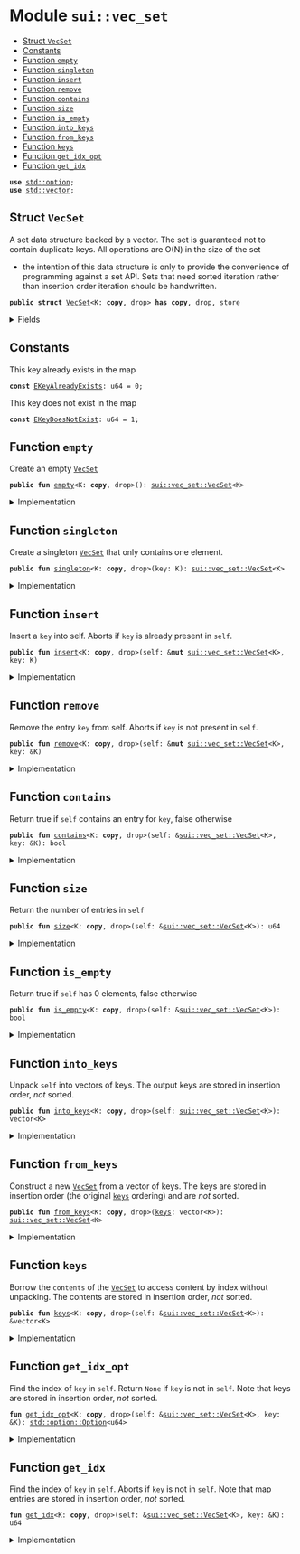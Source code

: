 
<a name="sui_vec_set"></a>

# Module `sui::vec_set`



-  [Struct `VecSet`](#sui_vec_set_VecSet)
-  [Constants](#@Constants_0)
-  [Function `empty`](#sui_vec_set_empty)
-  [Function `singleton`](#sui_vec_set_singleton)
-  [Function `insert`](#sui_vec_set_insert)
-  [Function `remove`](#sui_vec_set_remove)
-  [Function `contains`](#sui_vec_set_contains)
-  [Function `size`](#sui_vec_set_size)
-  [Function `is_empty`](#sui_vec_set_is_empty)
-  [Function `into_keys`](#sui_vec_set_into_keys)
-  [Function `from_keys`](#sui_vec_set_from_keys)
-  [Function `keys`](#sui_vec_set_keys)
-  [Function `get_idx_opt`](#sui_vec_set_get_idx_opt)
-  [Function `get_idx`](#sui_vec_set_get_idx)


<pre><code><b>use</b> <a href="../../dependencies/std/option.md#std_option">std::option</a>;
<b>use</b> <a href="../../dependencies/std/vector.md#std_vector">std::vector</a>;
</code></pre>



<a name="sui_vec_set_VecSet"></a>

## Struct `VecSet`

A set data structure backed by a vector. The set is guaranteed not to
contain duplicate keys. All operations are O(N) in the size of the set
- the intention of this data structure is only to provide the convenience
of programming against a set API. Sets that need sorted iteration rather
than insertion order iteration should be handwritten.


<pre><code><b>public</b> <b>struct</b> <a href="../../dependencies/sui/vec_set.md#sui_vec_set_VecSet">VecSet</a>&lt;K: <b>copy</b>, drop&gt; <b>has</b> <b>copy</b>, drop, store
</code></pre>



<details>
<summary>Fields</summary>


<dl>
<dt>
<code>contents: vector&lt;K&gt;</code>
</dt>
<dd>
</dd>
</dl>


</details>

<a name="@Constants_0"></a>

## Constants


<a name="sui_vec_set_EKeyAlreadyExists"></a>

This key already exists in the map


<pre><code><b>const</b> <a href="../../dependencies/sui/vec_set.md#sui_vec_set_EKeyAlreadyExists">EKeyAlreadyExists</a>: u64 = 0;
</code></pre>



<a name="sui_vec_set_EKeyDoesNotExist"></a>

This key does not exist in the map


<pre><code><b>const</b> <a href="../../dependencies/sui/vec_set.md#sui_vec_set_EKeyDoesNotExist">EKeyDoesNotExist</a>: u64 = 1;
</code></pre>



<a name="sui_vec_set_empty"></a>

## Function `empty`

Create an empty <code><a href="../../dependencies/sui/vec_set.md#sui_vec_set_VecSet">VecSet</a></code>


<pre><code><b>public</b> <b>fun</b> <a href="../../dependencies/sui/vec_set.md#sui_vec_set_empty">empty</a>&lt;K: <b>copy</b>, drop&gt;(): <a href="../../dependencies/sui/vec_set.md#sui_vec_set_VecSet">sui::vec_set::VecSet</a>&lt;K&gt;
</code></pre>



<details>
<summary>Implementation</summary>


<pre><code><b>public</b> <b>fun</b> <a href="../../dependencies/sui/vec_set.md#sui_vec_set_empty">empty</a>&lt;K: <b>copy</b> + drop&gt;(): <a href="../../dependencies/sui/vec_set.md#sui_vec_set_VecSet">VecSet</a>&lt;K&gt; {
    <a href="../../dependencies/sui/vec_set.md#sui_vec_set_VecSet">VecSet</a> { contents: vector[] }
}
</code></pre>



</details>

<a name="sui_vec_set_singleton"></a>

## Function `singleton`

Create a singleton <code><a href="../../dependencies/sui/vec_set.md#sui_vec_set_VecSet">VecSet</a></code> that only contains one element.


<pre><code><b>public</b> <b>fun</b> <a href="../../dependencies/sui/vec_set.md#sui_vec_set_singleton">singleton</a>&lt;K: <b>copy</b>, drop&gt;(key: K): <a href="../../dependencies/sui/vec_set.md#sui_vec_set_VecSet">sui::vec_set::VecSet</a>&lt;K&gt;
</code></pre>



<details>
<summary>Implementation</summary>


<pre><code><b>public</b> <b>fun</b> <a href="../../dependencies/sui/vec_set.md#sui_vec_set_singleton">singleton</a>&lt;K: <b>copy</b> + drop&gt;(key: K): <a href="../../dependencies/sui/vec_set.md#sui_vec_set_VecSet">VecSet</a>&lt;K&gt; {
    <a href="../../dependencies/sui/vec_set.md#sui_vec_set_VecSet">VecSet</a> { contents: vector[key] }
}
</code></pre>



</details>

<a name="sui_vec_set_insert"></a>

## Function `insert`

Insert a <code>key</code> into self.
Aborts if <code>key</code> is already present in <code>self</code>.


<pre><code><b>public</b> <b>fun</b> <a href="../../dependencies/sui/vec_set.md#sui_vec_set_insert">insert</a>&lt;K: <b>copy</b>, drop&gt;(self: &<b>mut</b> <a href="../../dependencies/sui/vec_set.md#sui_vec_set_VecSet">sui::vec_set::VecSet</a>&lt;K&gt;, key: K)
</code></pre>



<details>
<summary>Implementation</summary>


<pre><code><b>public</b> <b>fun</b> <a href="../../dependencies/sui/vec_set.md#sui_vec_set_insert">insert</a>&lt;K: <b>copy</b> + drop&gt;(self: &<b>mut</b> <a href="../../dependencies/sui/vec_set.md#sui_vec_set_VecSet">VecSet</a>&lt;K&gt;, key: K) {
    <b>assert</b>!(!self.<a href="../../dependencies/sui/vec_set.md#sui_vec_set_contains">contains</a>(&key), <a href="../../dependencies/sui/vec_set.md#sui_vec_set_EKeyAlreadyExists">EKeyAlreadyExists</a>);
    self.contents.push_back(key)
}
</code></pre>



</details>

<a name="sui_vec_set_remove"></a>

## Function `remove`

Remove the entry <code>key</code> from self. Aborts if <code>key</code> is not present in <code>self</code>.


<pre><code><b>public</b> <b>fun</b> <a href="../../dependencies/sui/vec_set.md#sui_vec_set_remove">remove</a>&lt;K: <b>copy</b>, drop&gt;(self: &<b>mut</b> <a href="../../dependencies/sui/vec_set.md#sui_vec_set_VecSet">sui::vec_set::VecSet</a>&lt;K&gt;, key: &K)
</code></pre>



<details>
<summary>Implementation</summary>


<pre><code><b>public</b> <b>fun</b> <a href="../../dependencies/sui/vec_set.md#sui_vec_set_remove">remove</a>&lt;K: <b>copy</b> + drop&gt;(self: &<b>mut</b> <a href="../../dependencies/sui/vec_set.md#sui_vec_set_VecSet">VecSet</a>&lt;K&gt;, key: &K) {
    <b>let</b> idx = <a href="../../dependencies/sui/vec_set.md#sui_vec_set_get_idx">get_idx</a>(self, key);
    self.contents.<a href="../../dependencies/sui/vec_set.md#sui_vec_set_remove">remove</a>(idx);
}
</code></pre>



</details>

<a name="sui_vec_set_contains"></a>

## Function `contains`

Return true if <code>self</code> contains an entry for <code>key</code>, false otherwise


<pre><code><b>public</b> <b>fun</b> <a href="../../dependencies/sui/vec_set.md#sui_vec_set_contains">contains</a>&lt;K: <b>copy</b>, drop&gt;(self: &<a href="../../dependencies/sui/vec_set.md#sui_vec_set_VecSet">sui::vec_set::VecSet</a>&lt;K&gt;, key: &K): bool
</code></pre>



<details>
<summary>Implementation</summary>


<pre><code><b>public</b> <b>fun</b> <a href="../../dependencies/sui/vec_set.md#sui_vec_set_contains">contains</a>&lt;K: <b>copy</b> + drop&gt;(self: &<a href="../../dependencies/sui/vec_set.md#sui_vec_set_VecSet">VecSet</a>&lt;K&gt;, key: &K): bool {
    <a href="../../dependencies/sui/vec_set.md#sui_vec_set_get_idx_opt">get_idx_opt</a>(self, key).is_some()
}
</code></pre>



</details>

<a name="sui_vec_set_size"></a>

## Function `size`

Return the number of entries in <code>self</code>


<pre><code><b>public</b> <b>fun</b> <a href="../../dependencies/sui/vec_set.md#sui_vec_set_size">size</a>&lt;K: <b>copy</b>, drop&gt;(self: &<a href="../../dependencies/sui/vec_set.md#sui_vec_set_VecSet">sui::vec_set::VecSet</a>&lt;K&gt;): u64
</code></pre>



<details>
<summary>Implementation</summary>


<pre><code><b>public</b> <b>fun</b> <a href="../../dependencies/sui/vec_set.md#sui_vec_set_size">size</a>&lt;K: <b>copy</b> + drop&gt;(self: &<a href="../../dependencies/sui/vec_set.md#sui_vec_set_VecSet">VecSet</a>&lt;K&gt;): u64 {
    self.contents.length()
}
</code></pre>



</details>

<a name="sui_vec_set_is_empty"></a>

## Function `is_empty`

Return true if <code>self</code> has 0 elements, false otherwise


<pre><code><b>public</b> <b>fun</b> <a href="../../dependencies/sui/vec_set.md#sui_vec_set_is_empty">is_empty</a>&lt;K: <b>copy</b>, drop&gt;(self: &<a href="../../dependencies/sui/vec_set.md#sui_vec_set_VecSet">sui::vec_set::VecSet</a>&lt;K&gt;): bool
</code></pre>



<details>
<summary>Implementation</summary>


<pre><code><b>public</b> <b>fun</b> <a href="../../dependencies/sui/vec_set.md#sui_vec_set_is_empty">is_empty</a>&lt;K: <b>copy</b> + drop&gt;(self: &<a href="../../dependencies/sui/vec_set.md#sui_vec_set_VecSet">VecSet</a>&lt;K&gt;): bool {
    <a href="../../dependencies/sui/vec_set.md#sui_vec_set_size">size</a>(self) == 0
}
</code></pre>



</details>

<a name="sui_vec_set_into_keys"></a>

## Function `into_keys`

Unpack <code>self</code> into vectors of keys.
The output keys are stored in insertion order, *not* sorted.


<pre><code><b>public</b> <b>fun</b> <a href="../../dependencies/sui/vec_set.md#sui_vec_set_into_keys">into_keys</a>&lt;K: <b>copy</b>, drop&gt;(self: <a href="../../dependencies/sui/vec_set.md#sui_vec_set_VecSet">sui::vec_set::VecSet</a>&lt;K&gt;): vector&lt;K&gt;
</code></pre>



<details>
<summary>Implementation</summary>


<pre><code><b>public</b> <b>fun</b> <a href="../../dependencies/sui/vec_set.md#sui_vec_set_into_keys">into_keys</a>&lt;K: <b>copy</b> + drop&gt;(self: <a href="../../dependencies/sui/vec_set.md#sui_vec_set_VecSet">VecSet</a>&lt;K&gt;): vector&lt;K&gt; {
    <b>let</b> <a href="../../dependencies/sui/vec_set.md#sui_vec_set_VecSet">VecSet</a> { contents } = self;
    contents
}
</code></pre>



</details>

<a name="sui_vec_set_from_keys"></a>

## Function `from_keys`

Construct a new <code><a href="../../dependencies/sui/vec_set.md#sui_vec_set_VecSet">VecSet</a></code> from a vector of keys.
The keys are stored in insertion order (the original <code><a href="../../dependencies/sui/vec_set.md#sui_vec_set_keys">keys</a></code> ordering)
and are *not* sorted.


<pre><code><b>public</b> <b>fun</b> <a href="../../dependencies/sui/vec_set.md#sui_vec_set_from_keys">from_keys</a>&lt;K: <b>copy</b>, drop&gt;(<a href="../../dependencies/sui/vec_set.md#sui_vec_set_keys">keys</a>: vector&lt;K&gt;): <a href="../../dependencies/sui/vec_set.md#sui_vec_set_VecSet">sui::vec_set::VecSet</a>&lt;K&gt;
</code></pre>



<details>
<summary>Implementation</summary>


<pre><code><b>public</b> <b>fun</b> <a href="../../dependencies/sui/vec_set.md#sui_vec_set_from_keys">from_keys</a>&lt;K: <b>copy</b> + drop&gt;(<b>mut</b> <a href="../../dependencies/sui/vec_set.md#sui_vec_set_keys">keys</a>: vector&lt;K&gt;): <a href="../../dependencies/sui/vec_set.md#sui_vec_set_VecSet">VecSet</a>&lt;K&gt; {
    <a href="../../dependencies/sui/vec_set.md#sui_vec_set_keys">keys</a>.reverse();
    <b>let</b> <b>mut</b> set = <a href="../../dependencies/sui/vec_set.md#sui_vec_set_empty">empty</a>();
    <b>while</b> (<a href="../../dependencies/sui/vec_set.md#sui_vec_set_keys">keys</a>.length() != 0) set.<a href="../../dependencies/sui/vec_set.md#sui_vec_set_insert">insert</a>(<a href="../../dependencies/sui/vec_set.md#sui_vec_set_keys">keys</a>.pop_back());
    set
}
</code></pre>



</details>

<a name="sui_vec_set_keys"></a>

## Function `keys`

Borrow the <code>contents</code> of the <code><a href="../../dependencies/sui/vec_set.md#sui_vec_set_VecSet">VecSet</a></code> to access content by index
without unpacking. The contents are stored in insertion order,
*not* sorted.


<pre><code><b>public</b> <b>fun</b> <a href="../../dependencies/sui/vec_set.md#sui_vec_set_keys">keys</a>&lt;K: <b>copy</b>, drop&gt;(self: &<a href="../../dependencies/sui/vec_set.md#sui_vec_set_VecSet">sui::vec_set::VecSet</a>&lt;K&gt;): &vector&lt;K&gt;
</code></pre>



<details>
<summary>Implementation</summary>


<pre><code><b>public</b> <b>fun</b> <a href="../../dependencies/sui/vec_set.md#sui_vec_set_keys">keys</a>&lt;K: <b>copy</b> + drop&gt;(self: &<a href="../../dependencies/sui/vec_set.md#sui_vec_set_VecSet">VecSet</a>&lt;K&gt;): &vector&lt;K&gt; {
    &self.contents
}
</code></pre>



</details>

<a name="sui_vec_set_get_idx_opt"></a>

## Function `get_idx_opt`

Find the index of <code>key</code> in <code>self</code>. Return <code>None</code> if <code>key</code> is not in <code>self</code>.
Note that keys are stored in insertion order, *not* sorted.


<pre><code><b>fun</b> <a href="../../dependencies/sui/vec_set.md#sui_vec_set_get_idx_opt">get_idx_opt</a>&lt;K: <b>copy</b>, drop&gt;(self: &<a href="../../dependencies/sui/vec_set.md#sui_vec_set_VecSet">sui::vec_set::VecSet</a>&lt;K&gt;, key: &K): <a href="../../dependencies/std/option.md#std_option_Option">std::option::Option</a>&lt;u64&gt;
</code></pre>



<details>
<summary>Implementation</summary>


<pre><code><b>fun</b> <a href="../../dependencies/sui/vec_set.md#sui_vec_set_get_idx_opt">get_idx_opt</a>&lt;K: <b>copy</b> + drop&gt;(self: &<a href="../../dependencies/sui/vec_set.md#sui_vec_set_VecSet">VecSet</a>&lt;K&gt;, key: &K): Option&lt;u64&gt; {
    <b>let</b> <b>mut</b> i = 0;
    <b>let</b> n = <a href="../../dependencies/sui/vec_set.md#sui_vec_set_size">size</a>(self);
    <b>while</b> (i &lt; n) {
        <b>if</b> (&self.contents[i] == key) {
            <b>return</b> option::some(i)
        };
        i = i + 1;
    };
    option::none()
}
</code></pre>



</details>

<a name="sui_vec_set_get_idx"></a>

## Function `get_idx`

Find the index of <code>key</code> in <code>self</code>. Aborts if <code>key</code> is not in <code>self</code>.
Note that map entries are stored in insertion order, *not* sorted.


<pre><code><b>fun</b> <a href="../../dependencies/sui/vec_set.md#sui_vec_set_get_idx">get_idx</a>&lt;K: <b>copy</b>, drop&gt;(self: &<a href="../../dependencies/sui/vec_set.md#sui_vec_set_VecSet">sui::vec_set::VecSet</a>&lt;K&gt;, key: &K): u64
</code></pre>



<details>
<summary>Implementation</summary>


<pre><code><b>fun</b> <a href="../../dependencies/sui/vec_set.md#sui_vec_set_get_idx">get_idx</a>&lt;K: <b>copy</b> + drop&gt;(self: &<a href="../../dependencies/sui/vec_set.md#sui_vec_set_VecSet">VecSet</a>&lt;K&gt;, key: &K): u64 {
    <b>let</b> idx_opt = <a href="../../dependencies/sui/vec_set.md#sui_vec_set_get_idx_opt">get_idx_opt</a>(self, key);
    <b>assert</b>!(idx_opt.is_some(), <a href="../../dependencies/sui/vec_set.md#sui_vec_set_EKeyDoesNotExist">EKeyDoesNotExist</a>);
    idx_opt.destroy_some()
}
</code></pre>



</details>
